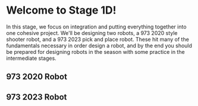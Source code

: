 # Welcome to Stage 1D!

In this stage, we focus on integration and putting everything together into one cohesive project. We'll be designing two robots, a 973 2020 style shooter robot, and a 973 2023 pick and place robot. These hit many of the fundamentals necessary in order design a robot, and by the end you should be prepared for designing robots in the season with some practice in the intermediate stages. 


## 973 2020 Robot 




## 973 2023 Robot 



